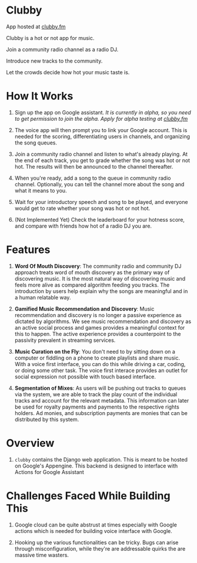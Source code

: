 # Clubby 
App hosted at [clubby.fm](https://clubby.fm)


Clubby is a hot or not app for music.

Join a community radio channel as a radio DJ. 

Introduce new tracks to the community.

Let the crowds decide how hot your music taste is.

# How It Works
1. Sign up the app on Google assistant. _It is currently in alpha, so you need to get permission to join the alpha. Apply for alpha testing at [clubby.fm](https://clubby.fm)_

1. The voice app will then prompt you to link your Google account. This is needed for the scoring, differentiating users in channels, and organizing the song queues.

1. Join a community radio channel and listen to what's already playing. At the end of each track, you get to grade whether the song was hot or not hot. The results will then be announced to the channel thereafter.

1. When you're ready, add a song to the queue in community radio channel. Optionally, you can tell the channel more about the song and what it means to you.

1. Wait for your introductory speech and song to be played, and everyone would get to rate whether your song was hot or not hot.

1. (Not Implemented Yet) Check the leaderboard for your hotness score, and compare with friends how hot of a radio DJ you are.

# Features
1. **Word Of Mouth Discovery**: The community radio and community DJ approach treats word of mouth discovery as the primary way of discovering music. It is the most natural way of discovering music and feels more alive as compared algorithm feeding you tracks. The introduction by users help explain why the songs are meaningful and in a human relatable way.

1. **Gamified Music Recommendation and Discovery**: Music recommendation and discovery is no longer a passive experience as dictated by algorithms. We see music recommendation and discovery as an active social process and games provides a meaningful context for this to happen. The active experience provides a counterpoint to the passivity prevalent in streaming services.

1. **Music Curation on the Fly**: You don't need to by sitting down on a computer or fiddling on a phone to create playlists and share music. With a voice first interface, you can do this while driving a car, coding, or doing some other task. The voice first interace provides an outlet for social expression not possible with touch based interface.

1. **Segmentation of Mixes**: As users will be pushing out tracks to queues via the system, we are able to track the play count of the individual tracks and account for the relevant metadata. This information can later be used for royalty payments and payments to the respective rights holders. Ad monies, and subscription payments are monies that can be distributed by this system.

# Overview
1. `clubby` contains the Django web application. This is meant to be hosted on Google's Appengine. This backend is designed to interface with Actions for Google Assistant

# Challenges Faced While Building This
1. Google cloud can be quite abstrust at times especially with Google actions which is needed for building voice interface with Google. 

1. Hooking up the various functionalities can be tricky. Bugs can arise through misconfiguration, while they're are addressable quirks the are massive time wasters.